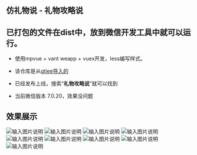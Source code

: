 ## 仿礼物说 - 礼物攻略说

## 已打包的文件在dist中，放到微信开发工具中就可以运行。

+  使用mpvue + vant weapp + vuex开发，less编写样式。

+ 该仓库是从[gtiee导入的](https://gitee.com/tilin/present)

+ 已经发布上线，搜索“**礼物攻略说**”就可以找到

+ 当前微信版本 7.0.20，效果没问题

## 效果展示
![输入图片说明](https://images.gitee.com/uploads/images/2020/1122/193743_36794c78_2084888.png "2.png")
![输入图片说明](https://images.gitee.com/uploads/images/2020/1122/193658_20e84466_2084888.png "1.png")
![输入图片说明](https://images.gitee.com/uploads/images/2020/1122/193754_0dad88ea_2084888.png "3.png")
![输入图片说明](https://images.gitee.com/uploads/images/2020/1122/193805_b7188724_2084888.png "4.png")
![输入图片说明](https://images.gitee.com/uploads/images/2020/1122/193814_3e3af50b_2084888.png "5.png")
![输入图片说明](https://images.gitee.com/uploads/images/2020/1122/193821_802d9a8a_2084888.png "6.png")
![输入图片说明](https://images.gitee.com/uploads/images/2020/1122/193826_e7dc9c4f_2084888.png "7.png")
![输入图片说明](https://images.gitee.com/uploads/images/2020/1122/193833_646cdcc9_2084888.png "8.png")
![输入图片说明](https://images.gitee.com/uploads/images/2020/1122/193840_f6d9bf19_2084888.png "9.png")
